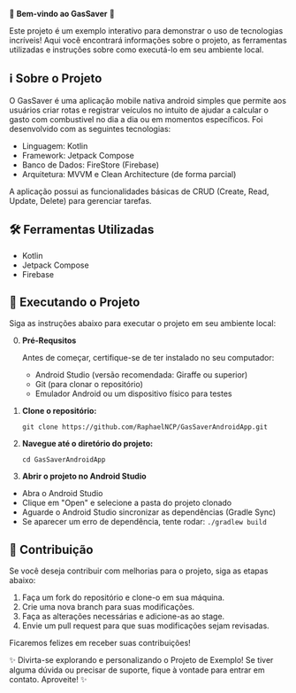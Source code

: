 🎉 **Bem-vindo ao GasSaver** 🚀

Este projeto é um exemplo interativo para demonstrar o uso de tecnologias incríveis! Aqui você encontrará informações sobre o projeto, as ferramentas utilizadas e instruções sobre como executá-lo em seu ambiente local.

## ℹ️ Sobre o Projeto

O GasSaver é uma aplicação mobile nativa android simples que permite aos usuários criar rotas e registrar veículos no intuito de ajudar a calcular o gasto com combustivel no dia a dia ou em momentos específicos. Foi desenvolvido com as seguintes tecnologias:

- Linguagem: Kotlin
- Framework: Jetpack Compose
- Banco de Dados: FireStore (Firebase)
- Arquitetura: MVVM e Clean Architecture (de forma parcial)

A aplicação possui as funcionalidades básicas de CRUD (Create, Read, Update, Delete) para gerenciar tarefas.

## 🛠️ Ferramentas Utilizadas

- Kotlin
- Jetpack Compose
- Firebase

## 🚀 Executando o Projeto

Siga as instruções abaixo para executar o projeto em seu ambiente local:

0. **Pré-Requsitos**
   
   Antes de começar, certifique-se de ter instalado no seu computador:
   - Android Studio (versão recomendada: Giraffe ou superior)
   - Git (para clonar o repositório)
   - Emulador Android ou um dispositivo físico para testes

1. **Clone o repositório:**

   ```
   git clone https://github.com/RaphaelNCP/GasSaverAndroidApp.git
   ```

3. **Navegue até o diretório do projeto:**

   ```
   cd GasSaverAndroidApp
   ```

4. **Abrir o projeto no Android Studio**

 - Abra o Android Studio
 - Clique em "Open" e selecione a pasta do projeto clonado
 - Aguarde o Android Studio sincronizar as dependências (Gradle Sync)
 - Se aparecer um erro de dependência, tente rodar:
   ```./gradlew build```

## 📝 Contribuição

Se você deseja contribuir com melhorias para o projeto, siga as etapas abaixo:

1. Faça um fork do repositório e clone-o em sua máquina.
2. Crie uma nova branch para suas modificações.
3. Faça as alterações necessárias e adicione-as ao stage.
4. Envie um pull request para que suas modificações sejam revisadas.

Ficaremos felizes em receber suas contribuições!

✨ Divirta-se explorando e personalizando o Projeto de Exemplo! Se tiver alguma dúvida ou precisar de suporte, fique à vontade para entrar em contato. Aproveite! ✨
